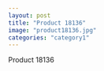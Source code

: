 ```yaml
---
layout: post
title: "Product 18136"
image: "product18136.jpg"
categories: "category1"
---
```

Product 18136
